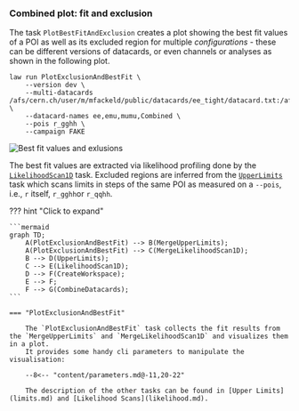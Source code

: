 ### Combined plot: fit and exclusion

The task `PlotBestFitAndExclusion` creates a plot showing the best fit values of a POI as well as its excluded region for multiple *configurations* - these can be different versions of datacards, or even channels or analyses as shown in the following plot.


```shell hl_lines="1-8"
law run PlotExclusionAndBestFit \
    --version dev \
    --multi-datacards /afs/cern.ch/user/m/mfackeld/public/datacards/ee_tight/datacard.txt:/afs/cern.ch/user/m/mfackeld/public/datacards/emu_tight/datacard.txt:/afs/cern.ch/user/m/mfackeld/public/datacards/mumu_tight/datacard.txt:/afs/cern.ch/user/m/mfackeld/public/datacards/*/datacard.txt \
    --datacard-names ee,emu,mumu,Combined \
    --pois r_gghh \
    --campaign FAKE
```

![Best fit values and exlusions](../images/bestfitexclusion__r_gghh__kl_n51_-25.0_25.0.png)

The best fit values are extracted via likelihood profiling done by the [`LikelihoodScan1D`](likelihood1d.md) task. Excluded regions are inferred from the [`UpperLimits`](limits.md) task which scans limits in steps of the same POI as measured on a `--pois`, i.e., `r` itself, `r_gghh`or `r_qqhh`.


??? hint "Click to expand"

    ```mermaid
    graph TD;
        A(PlotExclusionAndBestFit) --> B(MergeUpperLimits);
        A(PlotExclusionAndBestFit) --> C(MergeLikelihoodScan1D);
        B --> D(UpperLimits);
        C --> E(LikelihoodScan1D);
        D --> F(CreateWorkspace);
        E --> F;
        F --> G(CombineDatacards);
    ```

    === "PlotExclusionAndBestFit"

        The `PlotExclusionAndBestFit` task collects the fit results from the `MergeUpperLimits` and `MergeLikelihoodScan1D` and visualizes them in a plot.
        It provides some handy cli parameters to manipulate the visualisation:

        --8<-- "content/parameters.md@-11,20-22"

        The description of the other tasks can be found in [Upper Limits](limits.md) and [Likelihood Scans](likelihood.md).
